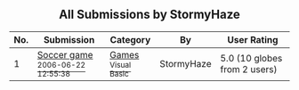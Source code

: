 ﻿<div align="center">

## All Submissions by StormyHaze

</div>

No.  | Submission | Category | By   | User Rating
---- | ---------- | -------- | ---- | -----------
1 | [Soccer game<br /><sup>2006-06-22 12:55:38</sup>](https://github.com/Planet-Source-Code/stormyhaze-soccer-game__1-66042) | [Games<br /><sup>Visual Basic</sup>](../ByCategory/games__1-38.md) | StormyHaze | 5.0 (10 globes from 2 users)

